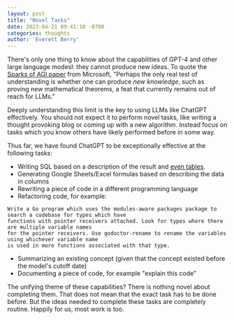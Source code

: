 ```yaml
---
layout: post
title: "Novel Tasks"
date: 2023-04-21 09:41:10 -0700
categories: thoughts
author: 'Everett Berry'
---
```


There's only one thing to know about the capabilities of GPT-4 and other large language modesl: they cannot produce new ideas. To quote the [Sparks of AGI paper](https://arxiv.org/abs/2303.12712) from Microsoft, "Perhaps the only real test of understanding is whether one can produce _new knowledge_, such as proving new mathematical theorems, a feat that currently remains out of reach for LLMs."

Deeply understanding this limit is the key to using LLMs like ChatGPT effectively. You should not expect it to perform novel tasks, like writing a thought provoking blog or coming up with a new algorithm. Instead focus on tasks which you know others have likely performed before in some way.

Thus far, we have found ChatGPT to be exceptionally effective at the following tasks:

* Writing SQL based on a description of the result and [even tables](https://www.promptingguide.ai/applications/coding#mysql-query-generation).
* Generating Google Sheets/Excel formulas based on describing the data in columns
* Rewriting a piece of code in a different programming language
* Refactoring code, for example:

```
Write a Go program which uses the modules-aware packages package to search a codebase for types which have 
functions with pointer receivers attached. Look for types where there are multiple variable names 
for the pointer receivers. Use godoctor-rename to rename the variables using whichever variable name 
is used in more functions associated with that type.
```

* Summarizing an existing concept (given that the concept existed before the model's cutoff date)
* Documenting a piece of code, for example "explain this code"

The unifying theme of these capabilities? There is nothing novel about completing them. That does not mean that the exact task has to be done before. But the ideas needed to complete these tasks are completely routine. Happily for us, most work is too.
